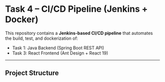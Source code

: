 # Task 4 – CI/CD Pipeline (Jenkins + Docker)

This repository contains a **Jenkins-based CI/CD pipeline** that automates the build, test, and dockerization of:

- Task 1: Java Backend (Spring Boot REST API)
- Task 3: React Frontend (Ant Design + React 19)

---

## Project Structure


